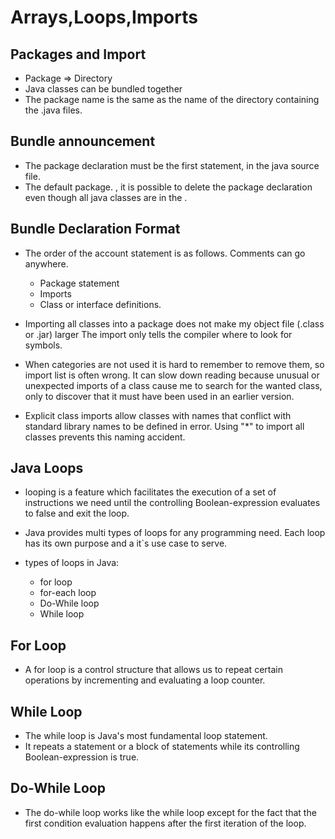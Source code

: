 # Arrays,Loops,Imports

## Packages and Import

* Package => Directory
* Java classes can be bundled together
* The package name is the same as the name of the directory containing the .java files.

## Bundle announcement

* The package declaration must be the first statement, in the java source file.
* The default package. , it is possible to delete the package declaration even though all java classes are in the .

## Bundle Declaration Format

* The order of the account statement is as follows. Comments can go anywhere.
  * Package statement
  * Imports
  * Class or interface definitions.

* Importing all classes into a package does not make my object file (.class or .jar) larger
  The import only tells the compiler where to look for symbols.
* When categories are not used it is hard to remember to remove them, so import list is often wrong. It can slow down reading because unusual or unexpected imports of a class cause me to search for the wanted class, only to discover that it must have been used in an earlier version.
* Explicit class imports allow classes with names that conflict with standard library names to be defined in error. Using "*" to import all classes prevents this naming accident.

## Java Loops

* looping is a feature which facilitates the execution of a set of instructions we need until the controlling Boolean-expression evaluates to false and exit the loop.

* Java provides multi types of loops for any programming need. Each loop has its own purpose and a it`s use case to serve.

* types of loops in Java:
  * for loop
  * for-each loop
  * Do-While loop
  * While loop

## For Loop

* A for loop is a control structure that allows us to repeat certain operations by incrementing and evaluating a loop counter.

## While Loop

* The while loop is Java's most fundamental loop statement.
* It repeats a statement or a block of statements while its controlling Boolean-expression is true.

## Do-While Loop

* The do-while loop works like the while loop except for the fact that the first condition evaluation happens after the first iteration of the loop.

